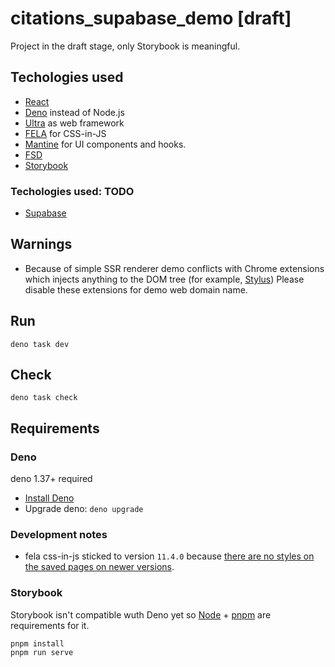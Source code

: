 # citations_supabase_demo [draft]

Project in the draft stage, only Storybook is meaningful.

## Techologies used

- [React](https://react.dev)
- [Deno](https://github.com/denoland/deno) instead of Node.js
- [Ultra](https://ultrajs.dev) as web framework
- [FELA](https://fela.js.org) for CSS-in-JS
- [Mantine](https://mantine.dev) for UI components and hooks.
- [FSD](https://feature-sliced.design/)
- [Storybook](https://storybook.js.org/)

### Techologies used: TODO

- [Supabase](https://supabase.com/)

## Warnings

- Because of simple SSR renderer demo conflicts with Chrome extensions which injects anything to the DOM tree (for example, [Stylus](https://chrome.google.com/webstore/detail/stylus/clngdbkpkpeebahjckkjfobafhncgmne)) Please disable these extensions for demo web domain name.

## Run

`deno task dev`

## Check

`deno task check`

## Requirements

### Deno

deno 1.37+ required

- [Install Deno](https://docs.deno.com/runtime/manual/getting_started/installation)
- Upgrade deno: `deno upgrade`

### Development notes

- fela css-in-js sticked to version `11.4.0` because
  [there are no styles on the saved pages on newer versions](https://github.com/robinweser/fela/issues/915).

### Storybook

Storybook isn't compatible wuth Deno yet so [Node](https://nodejs.org/en) + [pnpm](https://pnpm.io/) are requirements for it.

```
pnpm install
pnpm run serve
```
